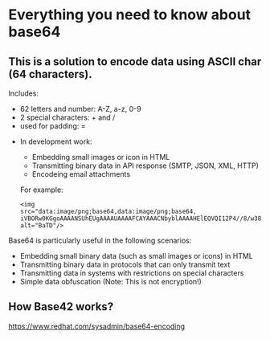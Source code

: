 # Everything you need to know about base64
## This is a solution to encode data using ASCII char (64 characters). 
Includes:
  + 62 letters and number: A-Z, a-z, 0-9
  + 2 special characters:  +  and /
  + used for padding: =

- In development work:
  + Embedding small images or icon in HTML
  + Transmitting binary data in API response (SMTP, JSON, XML, HTTP)
  + Encodeing email attachments

   For example:

  ```
  <img
  src="data:image/png;base64,data:image/png;base64, iVBORw0KGgoAAAANSUhEUgAAAAUAAAAFCAYAAACNbyblAAAAHElEQVQI12P4//8/w38GIAXDIBKE0DHxgljNBAAO9TXL0Y4OHwAAAABJRU5ErkJggg=="
  alt="BaTD"/>

Base64 is particularly useful in the following scenarios:

- Embedding small binary data (such as small images or icons) in HTML
- Transmitting binary data in protocols that can only transmit text
- Transmitting data in systems with restrictions on special characters
- Simple data obfuscation (Note: This is not encryption!)

## How Base42 works?

https://www.redhat.com/sysadmin/base64-encoding
